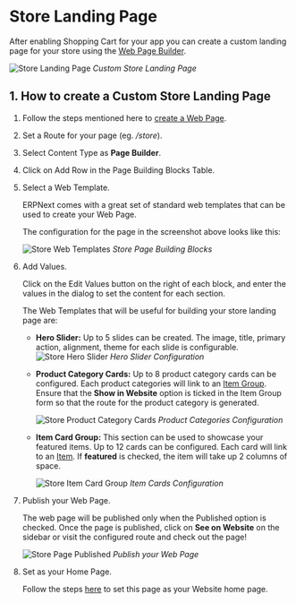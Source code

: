 <!-- add-breadcrumbs -->
# Store Landing Page

After enabling Shopping Cart for your app you can create a custom landing page for your
store using the [Web Page Builder](/docs/v12/user/manual/en/website/web-page-builder).

![Store Landing Page](/docs/v12/assets/img/website/store-landing-page.png)
*Custom Store Landing Page*

## 1. How to create a Custom Store Landing Page

1. Follow the steps mentioned here to [create a Web Page](/docs/v12/user/manual/en/website/web-page).
1. Set a Route for your page (eg. */store*).
1. Select Content Type as **Page Builder**.
1. Click on Add Row in the Page Building Blocks Table.
1. Select a Web Template.

	ERPNext comes with a great set of standard web templates that can be used to create your Web Page.

	The configuration for the page in the screenshot above looks like this:

	![Store Web Templates](/docs/v12/assets/img/website/store-web-templates.png)
	*Store Page Building Blocks*

1. Add Values.

	Click on the Edit Values button on the right of each block, and enter the values in the dialog to
	set the content for each section.

	The Web Templates that will be useful for building your store landing page are:

	- **Hero Slider:**
		Up to 5 slides can be created. The image, title, primary action, alignment, theme for each slide
		is configurable.
		![Store Hero Slider](/docs/v12/assets/img/website/store-hero-slider.png)
		*Hero Slider Configuration*

	- **Product Category Cards:**
		Up to 8 product category cards can be configured. Each product categories will link to an
		[Item Group](/docs/v12/user/manual/en/stock/item-group).
		Ensure that the **Show in Website** option is ticked in the Item Group form so that the
		route for the product category is generated.

		![Store Product Category Cards](/docs/v12/assets/img/website/store-product-category.png)
		*Product Categories Configuration*

	- **Item Card Group:**
		This section can be used to showcase your featured items. Up to 12 cards can be configured.
		Each card will link to an [Item](/docs/v12/user/manual/en/stock/item). If **featured** is checked,
		the item will take up 2 columns of space.

		![Store Item Card Group](/docs/v12/assets/img/website/store-item-card-group.png)
		*Item Cards Configuration*


1. Publish your Web Page.

	The web page will be published only when the Published option is checked.
	Once the page is published, click on **See on Website** on the sidebar or visit the configured route
	and check out the page!

	![Store Page Published](/docs/v12/assets/img/website/store-page-published.png)
	*Publish your Web Page*

1. Set as your Home Page.

	Follow the steps [here](/docs/v12/user/manual/en/website/articles/website-home-page) to set
	this page as your Website home page.
